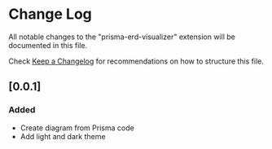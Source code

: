 # Change Log

All notable changes to the "prisma-erd-visualizer" extension will be documented in this file.

Check [Keep a Changelog](http://keepachangelog.com/) for recommendations on how to structure this file.

## [0.0.1]

### Added

- Create diagram from Prisma code
- Add light and dark theme
